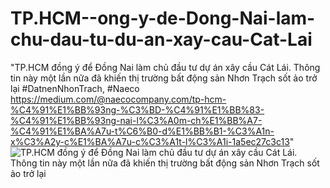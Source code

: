 # TP.HCM--ong-y-de-Dong-Nai-lam-chu-dau-tu-du-an-xay-cau-Cat-Lai
"TP.HCM đồng ý để Đồng Nai làm chủ đầu tư dự án xây cầu Cát Lái. Thông tin này một lần nữa đã khiến thị trường bất động sản Nhơn Trạch sốt ảo trở lại  #DatnenNhonTrach, #Naeco  https://medium.com/@naecocompany.com/tp-hcm-%C4%91%E1%BB%93ng-%C3%BD-%C4%91%E1%BB%83-%C4%91%E1%BB%93ng-nai-l%C3%A0m-ch%E1%BB%A7-%C4%91%E1%BA%A7u-t%C6%B0-d%E1%BB%B1-%C3%A1n-x%C3%A2y-c%E1%BA%A7u-c%C3%A1t-l%C3%A1i-1a5ec27c3c13"
<img src="http://naecocompany.com/wp-content/uploads/2019/04/%E1%BA%A3nh-3D-c%E1%BB%A7a-c%E1%BA%A7u-C%C3%A1t-L%C3%A1i.jpg" widht="100%" alt="TP.HCM đồng ý để Đồng Nai làm chủ đầu tư dự án xây cầu Cát Lái. Thông tin này một lần nữa đã khiến thị trường bất động sản Nhơn Trạch sốt ảo trở lại">
